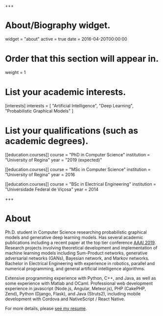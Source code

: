 +++
# About/Biography widget.
widget = "about"
active = true
date = 2016-04-20T00:00:00

# Order that this section will appear in.
weight = 1

# List your academic interests.
[interests]
  interests = [
    "Artificial Intelligence",
    "Deep Learning",
    "Probabilistic Graphical Models"
  ]

# List your qualifications (such as academic degrees).
[[education.courses]]
  course = "PhD in Computer Science"
  institution = "University of Regina"
  year = "2019 (expected)"

[[education.courses]]
  course = "MSc in Computer Science"
  institution = "University of Regina"
  year = 2016

[[education.courses]]
  course = "BSc in Electrical Engineering"
  institution = "Universidade Federal de Viçosa"
  year = 2014
 
+++

# About

Ph.D. student in Computer Science researching probabilistic graphical models and generative deep learning models. Has several academic publications including a recent paper at the top tier conference [AAAI 2019](https://aaai.org/Conferences/AAAI-19/). Research projects involving theoretical development and implementation of machine learning models including Sum-Product networks, generative adversarial networks (GANs), Bayesian network, and Markov networks. Bachelor in Electrical Engineering with experience in robotics, parallel and numerical programming, and general artificial intelligence algorithms.

Extensive programming experience with Python, C++, and Java, as well as some experience with Matlab and OCaml.
Professional web development experience in javascript (Node.js, Angular, Meteor.js), PHP (CakePHP, Zend), Python (Django, Flask), and Java (Struts2), including mobile development with Cordova and NativeScript / React Native.

For more details, please [see my resume](files/resume_jhonatan_oliveira.pdf).